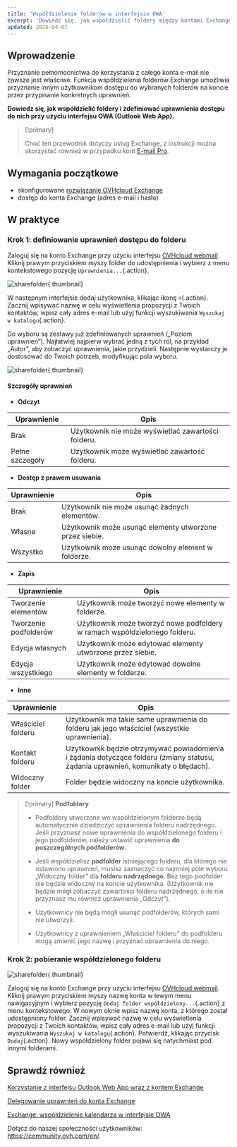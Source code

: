 ```yaml
---
title: 'Współdzielenie folderów w interfejsie OWA'
excerpt: 'Dowiedz się, jak współdzielić foldery między kontami Exchange'
updated: 2020-04-07
---
```


## Wprowadzenie

Przyznanie pełnomocnictwa do korzystania z całego konta e-mail nie zawsze jest właściwe. Funkcja współdzielenia folderów Exchange umożliwia przyznanie innym użytkownikom dostępu do wybranych folderów na koncie przez przypisanie konkretnych uprawnień.

**Dowiedz się, jak współdzielić foldery i zdefiniować uprawnienia dostępu do nich przy użyciu interfejsu OWA (Outlook Web App).**

> [!primary]
>
> Choć ten przewodnik dotyczy usług Exchange, z instrukcji można skorzystać również w przypadku kont [E-mail Pro](https://www.ovhcloud.com/pl/emails/email-pro/).
>

## Wymagania początkowe

- skonfigurowane [rozwiązanie OVHcloud Exchange](https://www.ovhcloud.com/pl/emails/hosted-exchange/)
- dostęp do konta Exchange (adres e-mail i hasło)

## W praktyce

### Krok 1: definiowanie uprawnień dostępu do folderu

Zaloguj się na konto Exchange przy użyciu interfejsu [OVHcloud webmail](https://www.ovh.pl/mail/). Kliknij prawym przyciskiem myszy folder do udostępnienia i wybierz z menu kontekstowego pozycję `Uprawnienia...`{.action}.

![sharefolder](images/exchange-folder-step1.png){.thumbnail}

W następnym interfejsie dodaj użytkownika, klikając ikonę `+`{.action}. Zacznij wpisywać nazwę w celu wyświetlenia propozycji z Twoich kontaktów, wpisz cały adres e-mail lub użyj funkcji wyszukiwania `Wyszukaj w katalogu`{.action}.

Do wyboru są zestawy już zdefiniowanych uprawnień („Poziom uprawnień”). Najłatwiej najpierw wybrać jedną z tych ról, na przykład „Autor”, aby zobaczyć uprawnienia, jakie przydzieli. Następnie wystarczy je dostosować do Twoich potrzeb, modyfikując pola wyboru.

![sharefolder](images/exchange-folder-step2aag.gif){.thumbnail}

#### Szczegóły uprawnień

- **Odczyt**

|Uprawnienie|Opis|
|---|---|
|Brak|Użytkownik nie może wyświetlać zawartości folderu.|
|Pełne szczegóły|Użytkownik może wyświetlać zawartość folderu.|

- **Dostęp z prawem usuwania**

|Uprawnienie|Opis|
|---|---|
|Brak|Użytkownik nie może usunąć żadnych elementów.|
|Własne|Użytkownik może usunąć elementy utworzone przez siebie.|
|Wszystko|Użytkownik może usunąć dowolny element w folderze.|

- **Zapis**

|Uprawnienie|Opis|
|---|---|
|Tworzenie elementów|Użytkownik może tworzyć nowe elementy w folderze.|
|Tworzenie podfolderów|Użytkownik może tworzyć nowe podfoldery w ramach współdzielonego folderu.|
|Edycja własnych|Użytkownik może edytować elementy utworzone przez siebie.|
|Edycja wszystkiego|Użytkownik może edytować dowolne elementy w folderze.|

- **Inne**

|Uprawnienie|Opis|
|---|---|
|Właściciel folderu|Użytkownik ma takie same uprawnienia do folderu jak jego właściciel (wszystkie uprawnienia).|
|Kontakt folderu|Użytkownik będzie otrzymywać powiadomienia i żądania dotyczące folderu (zmiany statusu, żądania uprawnień, komunikaty o błędach).|
|Widoczny folder|Folder będzie widoczny na koncie użytkownika.|

> [!primary]
>**Podfoldery**
> 
> - Podfoldery utworzone we współdzielonym folderze będą automatycznie dziedziczyć uprawnienia folderu nadrzędnego. Jeśli przyznasz nowe uprawnienia do współdzielonego folderu i jego podfolderów, należy ustawić uprawnienia **do poszczególnych podfolderów**.
> 
> - Jeśli współdzielisz **podfolder** istniejącego folderu, dla którego nie ustawiono uprawnień, musisz zaznaczyć co najmniej pole wyboru „Widoczny folder” dla **folderu nadrzędnego**. Bez tego podfolder nie będzie widoczny na koncie użytkownika. (Użytkownik nie będzie mógł zobaczyć zawartości folderu nadrzędnego, o ile nie przyznasz mu również uprawnienia „Odczyt”).
> 
> - Użytkownicy nie będą mogli usunąć podfolderów, których sami nie utworzyli.
> 
> - Użytkownicy z uprawnieniem „Właściciel folderu” do podfolderu mogą zmienić jego nazwę i przyznać uprawnienia do niego.
>

### Krok 2: pobieranie współdzielonego folderu

![sharefolder](images/exchange-folder-step3.png){.thumbnail}

Zaloguj się na konto Exchange przy użyciu interfejsu [OVHcloud webmail](https://www.ovh.pl/mail/). Kliknij prawym przyciskiem myszy nazwę konta w lewym menu nawigacyjnym i wybierz pozycję `Dodaj folder współdzielony...`{.action} z menu kontekstowego. W nowym oknie wpisz nazwę konta, z którego został udostępniony folder. Zacznij wpisywać nazwę w celu wyświetlenia propozycji z Twoich kontaktów, wpisz cały adres e-mail lub użyj funkcji wyszukiwania `Wyszukaj w katalogu`{.action}. Potwierdź, klikając przycisk `Dodaj`{.action}. Nowy współdzielony folder pojawi się natychmiast pod innymi folderami.

## Sprawdź również

[Korzystanie z interfejsu Outlook Web App wraz z kontem Exchange](/pages/web_cloud/email_and_collaborative_solutions/using_the_outlook_web_app_webmail/email_owa)

[Delegowanie uprawnień do konta Exchange](/pages/web_cloud/email_and_collaborative_solutions/microsoft_exchange/feature_delegation)

[Exchange: współdzielenie kalendarza w interfejsie OWA](/pages/web_cloud/email_and_collaborative_solutions/using_the_outlook_web_app_webmail/owa_calendar_sharing)

Dołącz do naszej społeczności użytkowników: <https://community.ovh.com/en/>.
